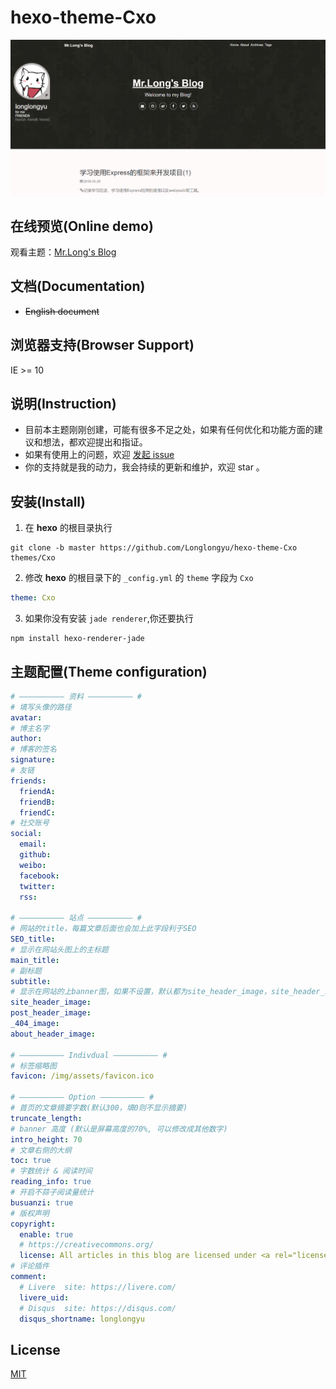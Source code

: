 # hexo-theme-Cxo

<img src="./source/img/demo/demo.png"/>

## 在线预览(Online demo)
观看主题：[Mr.Long's Blog](https:://longlongyu.github.io/ "Mr.Long's Blog")

## 文档(Documentation)
- ~~English document~~

## 浏览器支持(Browser Support)
IE >= 10

## 说明(Instruction)
- 目前本主题刚刚创建，可能有很多不足之处，如果有任何优化和功能方面的建议和想法，都欢迎提出和指证。
- 如果有使用上的问题，欢迎 [发起 issue](https::/github.com/Longlongyu/hexo-theme-Cxo/issues "发起 issue")
- 你的支持就是我的动力，我会持续的更新和维护，欢迎 star 。

## 安装(Install)
1. 在 **hexo** 的根目录执行

``` shell
git clone -b master https://github.com/Longlongyu/hexo-theme-Cxo themes/Cxo
```

2. 修改 **hexo** 的根目录下的 `_config.yml` 的 `theme` 字段为 `Cxo`

``` yaml
theme: Cxo
```

3. 如果你没有安装 `jade renderer`,你还要执行

``` shell
npm install hexo-renderer-jade
```

## 主题配置(Theme configuration)

```yaml
# —————————— 资料 —————————— #
# 填写头像的路径
avatar:
# 博主名字
author:
# 博客的签名
signature:
# 友链
friends:
  friendA:
  friendB:
  friendC:
# 社交账号
social:
  email:
  github:
  weibo:
  facebook:
  twitter:
  rss:

# —————————— 站点 —————————— #
# 网站的title，每篇文章后面也会加上此字段利于SEO
SEO_title:
# 显示在网站头图上的主标题
main_title:
# 副标题
subtitle:
# 显示在网站的上banner图，如果不设置，默认都为site_header_image，site_header_image为必选项
site_header_image:
post_header_image:
_404_image:
about_header_image: 

# —————————— Indivdual —————————— #
# 标签缩略图
favicon: /img/assets/favicon.ico

# —————————— Option —————————— #
# 首页的文章摘要字数(默认300，填0则不显示摘要)
truncate_length: 
# banner 高度 (默认是屏幕高度的70%, 可以修改成其他数字)
intro_height: 70
# 文章右侧的大纲
toc: true
# 字数统计 & 阅读时间
reading_info: true
# 开启不蒜子阅读量统计
busuanzi: true
# 版权声明
copyright:
  enable: true
  # https://creativecommons.org/
  license: All articles in this blog are licensed under <a rel="license" href="https://creativecommons.org/licenses/by-nc-nd/3.0">CC BY-NC-SA 3.0</a> unless stating additionally.
# 评论插件
comment:
  # Livere  site: https://livere.com/
  livere_uid:
  # Disqus  site: https://disqus.com/
  disqus_shortname: longlongyu
```

## License
[MIT](https:://opensource.org/licenses/MIT "MIT")
